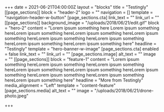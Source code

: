 +++
date = 2021-06-21T04:00:00Z
layout = "blocks"
title = "Testingly"
[[page_sections]]
block = "header-2"
logo = ""
navigation = []
template = "navigation-header-w-button"
[page_sections.cta]
link_text = ""
link_url = ""
[[page_sections]]
background_image = "/uploads/2018/06/21/edit.gif"
block = "hero-2"
content = "Lorem ipsum something here Lorem ipsum something hereLorem ipsum something hereLorem ipsum something hereLorem ipsum something hereLorem ipsum something hereLorem ipsum something hereLorem ipsum something hereLorem ipsum something here"
headline = "Testingly"
template = "hero-banner-w-image"
[page_sections.cta]
enabled = false
link_text = ""
link_url = ""
[page_sections.image]
alt_text = ""
image = ""
[[page_sections]]
block = "feature-1"
content = "Lorem ipsum something hereLorem ipsum something hereLorem ipsum something hereLorem ipsum something hereLorem ipsum something hereLorem ipsum something hereLorem ipsum something hereLorem ipsum something hereLorem ipsum something here"
headline = "More from Testingly"
media_alignment = "Left"
template = "content-feature"
[page_sections.media]
alt_text = ""
image = "/uploads/2018/06/21/drone-photo.jpeg"

+++
